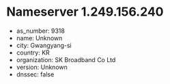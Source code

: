 # Nameserver 1.249.156.240

* as_number: 9318
* name: Unknown
* city: Gwangyang-si
* country: KR
* organization: SK Broadband Co Ltd
* version: Unknown
* dnssec: false
